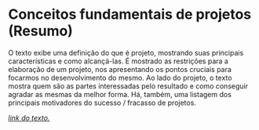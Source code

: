 
# Conceitos fundamentais de projetos (Resumo)

O texto exibe uma definição do que é projeto, mostrando suas principais características e como alcançá-las.
É mostrado as restrições para a elaboração de um projeto, nos apresentando os pontos cruciais para focarmos no desenvolvimento do mesmo.
Ao lado do projeto, o texto mostra quem são as partes interessadas pelo resultado e como conseguir agradar as mesmas da melhor forma.
Há, também, uma listagem dos principais motivadores do sucesso / fracasso de projetos.

[*link do texto.*](https://sites.google.com/site/gerenciadeprojetosdeti/aulas-1/aulas)
